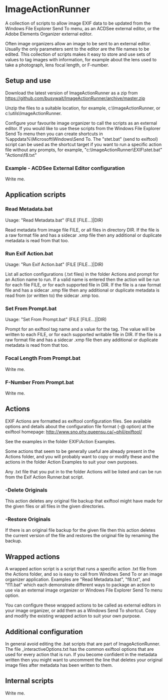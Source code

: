 # ImageActionRunner

A collection of scripts to allow image EXIF data to be updated from the Windows File Explorer Send To menu, as an ACDSee external editor, or the Adobe Elements Organizer external editor.

Often image organizers allow an image to be sent to an external editor. Usually the only parameters sent to the editor are the file names to be edited. This collection of scripts makes it easy to store and use sets of values to tag images with information, for example about the lens used to take a photograph, lens focal length, or F-number.

## Setup and use

Download the latest version of ImageActionRunner as a zip from https://github.com/busywait/ImageActionRunner/archive/master.zip

Unzip the files to a suitable location, for example, c:\ImageActionRunner, or c:\utils\ImageActionRunner.

Configure your favourite image organizer to call the scripts as an external editor. If you would like to use these scripts from the Windows File Explorer Send To menu then you can create shortcuts in %appdata%\Microsoft\Windows\Send To. The "stet.bat" (send to exiftool) script can be used as the shortcut target if you want to run a specific action file without any prompts, for example, 
    "c:\ImageActionRunner\EXIF\stet.bat" "Actions\f8.txt" 

### Example - ACDSee External Editor configuration
Write me.

## Application scripts

### Read Metadata.bat

Usage: "Read Metadata.bat" (FILE [FILE...]|DIR)

Read metadata from image file FILE, or all files in directory DIR. If the file is a raw format file and has a sidecar .xmp file then any additional or duplicate metadata is read from that too.

### Run Exif Action.bat

Usage: "Run Exif Action.bat" (FILE [FILE...]|DIR)

List all action configurations (.txt files) in the folder Actions and prompt for an Action name to run. If a valid name is entered then the action will be run for each file FILE, or for each supported file in DIR. If the file is a raw format file and has a sidecar .xmp file then any additional or duplicate metadata is read from (or written to) the sidecar .xmp too.

### Set From Prompt.bat

Usage: "Set From Prompt.bat" (FILE [FILE...]|DIR)

Prompt for an exiftool tag name and a value for the tag. The value will be written to each FILE, or for each supported writable file in DIR. If the file is a raw format file and has a sidecar .xmp file then any additional or duplicate metadata is read from that too. 

### Focal Length From Prompt.bat

Write me.

### F-Number From Prompt.bat

Write me.

## Actions

EXIF Actions are formatted as exiftool configuration files. See available options and details about the configuration file format (-@ option) at the exiftool homepage:
http://www.sno.phy.queensu.ca/~phil/exiftool/

See the examples in the folder EXIF\Action Examples.

Some actions that seem to be generally useful are already present in the Actions folder, and you will probably want to copy or modify these and the actions in the folder Action Examples to suit your own purposes. 

Any .txt file that you put in to the folder Actions will be listed and can be run from the Exif Action Runner.bat script.

### -Delete Originals

This action deletes any original file backup that exiftool might have made for the given files or all files in the given directories.

### -Restore Originals

If there is an original file backup for the given file then this action deletes the current version of the file and restores the original file by renaming the backup.

## Wrapped actions

A wrapped action script is a script that runs a specific action .txt file from the Actions folder, and so is easy to call from Windows Send To or an image organizer application. Examples are "Read Metadata.bat", "f8.txt", and "f11.bat" which each demonstrate different ways to package an action to use via an external image organizer or Windows File Explorer Send To menu option.
	
You can configure these wrapped actions to be called as external editors in your image organizer, or add them as a Windows Send To shortcut. Copy and modify the existing wrapped action to suit your own purpose.
	
## Additional configuration

In general avoid editing the .bat scripts that are part of ImageActionRunner. The file \_interactiveOptions.txt has the common exiftool options that are used for every action that is run. If you become confident in the metadata written then you might want to uncomment the line that deletes your original image files after metadata has been written to them.

## Internal scripts

Write me.
